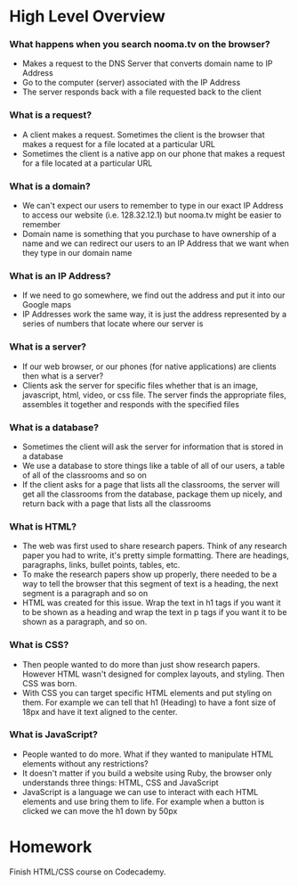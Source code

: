 # High Level Overview

### What happens when you search nooma.tv on the browser?
* Makes a request to the DNS Server that converts domain name to IP Address
* Go to the computer (server) associated with the IP Address
* The server responds back with a file requested back to the client

### What is a request?
* A client makes a request. Sometimes the client is the browser that makes a
  request for a file located at a particular URL
* Sometimes the client is a native app on our phone that makes a request for a
  file located at a particular URL

### What is a domain?
* We can't expect our users to remember to type in our exact IP Address to
  access our website (i.e. 128.32.12.1) but nooma.tv might be easier to remember
* Domain name is something that you purchase to have ownership of a name and we
  can redirect our users to an IP Address that we want when they type in our
  domain name

### What is an IP Address?
* If we need to go somewhere, we find out the address and put it into our Google
  maps
* IP Addresses work the same way, it is just the address represented by a
  series of numbers that locate where our server is

### What is a server?
* If our web browser, or our phones (for native applications) are clients then
  what is a server?
* Clients ask the server for specific files whether that is an image,
  javascript, html, video, or css file. The server finds the appropriate files,
  assembles it together and responds with the specified files

### What is a database?
* Sometimes the client will ask the server for information that is stored in a
  database
* We use a database to store things like a table of all of our users, a table of
  all of the classrooms and so on
* If the client asks for a page that lists all the classrooms, the server will
  get all the classrooms from the database, package them up nicely, and return
  back with a page that lists all the classrooms

### What is HTML?
* The web was first used to share research papers. Think of any research paper
  you had to write, it's pretty simple formatting. There are headings,
  paragraphs, links, bullet points, tables, etc.
* To make the research papers show up properly, there needed to be a way to tell
  the browser that this segment of text is a heading, the next segment is a
  paragraph and so on
* HTML was created for this issue. Wrap the text in h1 tags if you want it to be
  shown as a heading and wrap the text in p tags if you want it to be shown as a
  paragraph, and so on.

### What is CSS?
* Then people wanted to do more than just show research papers. However HTML
  wasn't designed for complex layouts, and styling. Then CSS was born.
* With CSS you can target specific HTML elements and put styling on them. For
  example we can tell that h1 (Heading) to have a font size of 18px and have it
  text aligned to the center.

### What is JavaScript?
* People wanted to do more. What if they wanted to manipulate HTML elements
  without any restrictions?
* It doesn't matter if you build a website using Ruby, the browser only
  understands three things: HTML, CSS and JavaScript
* JavaScript is a language we can use to interact with each HTML elements and
  use bring them to life. For example when a button is clicked we can move the
  h1 down by 50px

# Homework
Finish HTML/CSS course on Codecademy.
